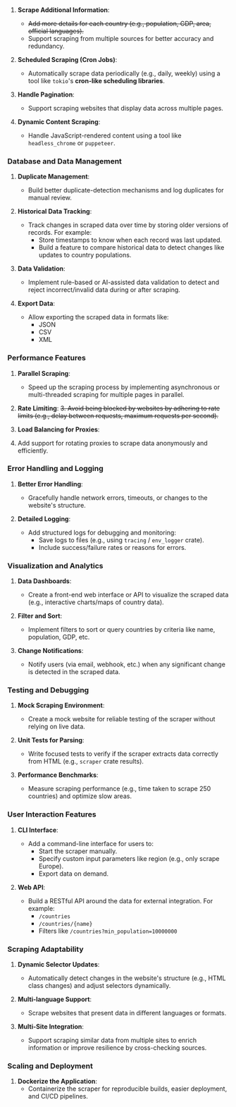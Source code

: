### 
1. **Scrape Additional Information**:
    - ~~Add more details for each country (e.g., population, GDP, area, official languages).~~
    - Support scraping from multiple sources for better accuracy and redundancy.

2. **Scheduled Scraping (Cron Jobs)**:
    - Automatically scrape data periodically (e.g., daily, weekly) using a tool like `tokio`'s **cron-like scheduling libraries**.

3. **Handle Pagination**:
    - Support scraping websites that display data across multiple pages.

4. **Dynamic Content Scraping**:
    - Handle JavaScript-rendered content using a tool like `headless_chrome` or `puppeteer`.

### **Database and Data Management**
1. **Duplicate Management**:
    - Build better duplicate-detection mechanisms and log duplicates for manual review.

2. **Historical Data Tracking**:
    - Track changes in scraped data over time by storing older versions of records. For example:
        - Store timestamps to know when each record was last updated.
        - Build a feature to compare historical data to detect changes like updates to country populations.

3. **Data Validation**:
    - Implement rule-based or AI-assisted data validation to detect and reject incorrect/invalid data during or after scraping.

4. **Export Data**:
    - Allow exporting the scraped data in formats like:
        - JSON
        - CSV
        - XML

### **Performance Features**
1. **Parallel Scraping**:
    - Speed up the scraping process by implementing asynchronous or multi-threaded scraping for multiple pages in parallel.

2. **Rate Limiting**:
~~3. Avoid being blocked by websites by adhering to rate limits (e.g., delay between requests, maximum requests per second).~~
4. **Load Balancing for Proxies**:
5. Add support for rotating proxies to scrape data anonymously and efficiently.

### **Error Handling and Logging**
1. **Better Error Handling**:
    - Gracefully handle network errors, timeouts, or changes to the website's structure.

2. **Detailed Logging**:
    - Add structured logs for debugging and monitoring:
        - Save logs to files (e.g., using `tracing` / `env_logger` crate).
        - Include success/failure rates or reasons for errors.

### **Visualization and Analytics**
1. **Data Dashboards**:
    - Create a front-end web interface or API to visualize the scraped data (e.g., interactive charts/maps of country data).

2. **Filter and Sort**:
    - Implement filters to sort or query countries by criteria like name, population, GDP, etc.

3. **Change Notifications**:
    - Notify users (via email, webhook, etc.) when any significant change is detected in the scraped data.

### **Testing and Debugging**
1. **Mock Scraping Environment**:
    - Create a mock website for reliable testing of the scraper without relying on live data.

2. **Unit Tests for Parsing**:
    - Write focused tests to verify if the scraper extracts data correctly from HTML (e.g., `scraper` crate results).

3. **Performance Benchmarks**:
    - Measure scraping performance (e.g., time taken to scrape 250 countries) and optimize slow areas.

### **User Interaction Features**
1. **CLI Interface**:
    - Add a command-line interface for users to:
        - Start the scraper manually.
        - Specify custom input parameters like region (e.g., only scrape Europe).
        - Export data on demand.

2. **Web API**:
    - Build a RESTful API around the data for external integration. For example:
        - `/countries`
        - `/countries/{name}`
        - Filters like `/countries?min_population=10000000`

### **Scraping Adaptability**
1. **Dynamic Selector Updates**:
    - Automatically detect changes in the website's structure (e.g., HTML class changes) and adjust selectors dynamically.

2. **Multi-language Support**:
    - Scrape websites that present data in different languages or formats.

3. **Multi-Site Integration**:
    - Support scraping similar data from multiple sites to enrich information or improve resilience by cross-checking sources.

### **Scaling and Deployment**
1. **Dockerize the Application**:
    - Containerize the scraper for reproducible builds, easier deployment, and CI/CD pipelines.
